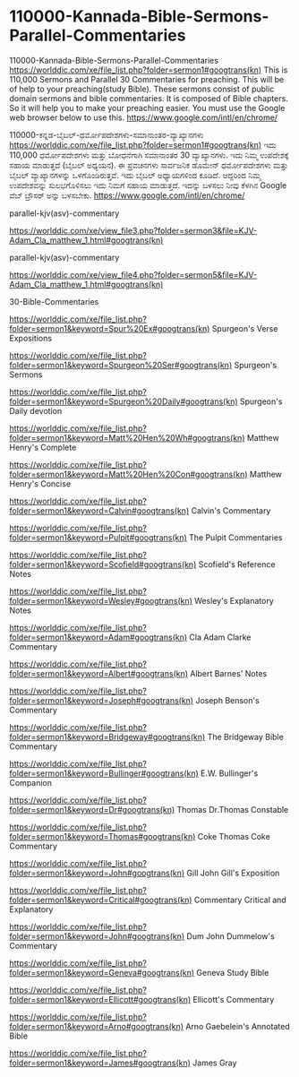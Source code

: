 # 110000-Kannada-Bible-Sermons-Parallel-Commentaries
110000-Kannada-Bible-Sermons-Parallel-Commentaries
https://worlddic.com/xe/file_list.php?folder=sermon1#googtrans(kn) 
This is 110,000 Sermons and Parallel 30 Commentaries for preaching. 
This will be of help to your preaching(study Bible). 
These sermons consist of public domain sermons and bible commentaries. 
It is composed of Bible chapters. 
So it will help you to make your preaching easier.
You must use the Google web browser below to use this.
https://www.google.com/intl/en/chrome/

110000-ಕನ್ನಡ-ಬೈಬಲ್-ಧರ್ಮೋಪದೇಶಗಳು-ಸಮಾನಾಂತರ-ವ್ಯಾಖ್ಯಾನಗಳು
https://worlddic.com/xe/file_list.php?folder=sermon1#googtrans(kn)
ಇದು 110,000 ಧರ್ಮೋಪದೇಶಗಳು ಮತ್ತು ಬೋಧನೆಗಾಗಿ ಸಮಾನಾಂತರ 30 ವ್ಯಾಖ್ಯಾನಗಳು.
ಇದು ನಿಮ್ಮ ಉಪದೇಶಕ್ಕೆ ಸಹಾಯ ಮಾಡುತ್ತದೆ (ಬೈಬಲ್ ಅಧ್ಯಯನ).
ಈ ಪ್ರವಚನಗಳು ಸಾರ್ವಜನಿಕ ಡೊಮೇನ್ ಧರ್ಮೋಪದೇಶಗಳು ಮತ್ತು ಬೈಬಲ್ ವ್ಯಾಖ್ಯಾನಗಳನ್ನು ಒಳಗೊಂಡಿರುತ್ತವೆ.
ಇದು ಬೈಬಲ್ ಅಧ್ಯಾಯಗಳಿಂದ ಕೂಡಿದೆ.
ಆದ್ದರಿಂದ ನಿಮ್ಮ ಉಪದೇಶವನ್ನು ಸುಲಭಗೊಳಿಸಲು ಇದು ನಿಮಗೆ ಸಹಾಯ ಮಾಡುತ್ತದೆ.
ಇದನ್ನು ಬಳಸಲು ನೀವು ಕೆಳಗಿನ Google ವೆಬ್ ಬ್ರೌಸರ್ ಅನ್ನು ಬಳಸಬೇಕು.
https://www.google.com/intl/en/chrome/


parallel-kjv(asv)-commentary

https://worlddic.com/xe/view_file3.php?folder=sermon3&file=KJV-Adam_Cla_matthew_1.html#googtrans(kn) 

parallel-kjv(asv)-commentary

https://worlddic.com/xe/view_file4.php?folder=sermon5&file=KJV-Adam_Cla_matthew_1.html#googtrans(kn)

30-Bible-Commentaries

 https://worlddic.com/xe/file_list.php?folder=sermon1&keyword=Spur%20Ex#googtrans(kn) Spurgeon's Verse Expositions 
 
 https://worlddic.com/xe/file_list.php?folder=sermon1&keyword=Spurgeon%20Ser#googtrans(kn) Spurgeon's Sermons 
 
 https://worlddic.com/xe/file_list.php?folder=sermon1&keyword=Spurgeon%20Daily#googtrans(kn) Spurgeon's Daily devotion 
 
 https://worlddic.com/xe/file_list.php?folder=sermon1&keyword=Matt%20Hen%20Wh#googtrans(kn) Matthew Henry's Complete 
 
 https://worlddic.com/xe/file_list.php?folder=sermon1&keyword=Matt%20Hen%20Con#googtrans(kn) Matthew Henry's Concise 


 https://worlddic.com/xe/file_list.php?folder=sermon1&keyword=Calvin#googtrans(kn) Calvin's Commentary  
 
 https://worlddic.com/xe/file_list.php?folder=sermon1&keyword=Pulpit#googtrans(kn) The Pulpit Commentaries 
 
 https://worlddic.com/xe/file_list.php?folder=sermon1&keyword=Scofield#googtrans(kn) Scofield's Reference Notes  
 
 https://worlddic.com/xe/file_list.php?folder=sermon1&keyword=Wesley#googtrans(kn) Wesley's Explanatory Notes 
 
 https://worlddic.com/xe/file_list.php?folder=sermon1&keyword=Adam#googtrans(kn) Cla Adam Clarke Commentary 
 

 https://worlddic.com/xe/file_list.php?folder=sermon1&keyword=Albert#googtrans(kn) Albert Barnes' Notes 
 
 https://worlddic.com/xe/file_list.php?folder=sermon1&keyword=Joseph#googtrans(kn) Joseph Benson's Commentary 
 
 https://worlddic.com/xe/file_list.php?folder=sermon1&keyword=Bridgeway#googtrans(kn) The Bridgeway Bible Commentary 
 
 https://worlddic.com/xe/file_list.php?folder=sermon1&keyword=Bullinger#googtrans(kn) E.W. Bullinger's Companion 
 
 https://worlddic.com/xe/file_list.php?folder=sermon1&keyword=Dr#googtrans(kn) Thomas Dr.Thomas Constable 
 
 
 https://worlddic.com/xe/file_list.php?folder=sermon1&keyword=Thomas#googtrans(kn) Coke Thomas Coke Commentary 
 
 https://worlddic.com/xe/file_list.php?folder=sermon1&keyword=John#googtrans(kn) Gill John Gill's Exposition 
 
 https://worlddic.com/xe/file_list.php?folder=sermon1&keyword=Critical#googtrans(kn) Commentary Critical and Explanatory 
 
 https://worlddic.com/xe/file_list.php?folder=sermon1&keyword=John#googtrans(kn) Dum John Dummelow's Commentary 
 
 https://worlddic.com/xe/file_list.php?folder=sermon1&keyword=Geneva#googtrans(kn) Geneva Study Bible 
 
 
 https://worlddic.com/xe/file_list.php?folder=sermon1&keyword=Ellicott#googtrans(kn) Ellicott's Commentary 
 
 https://worlddic.com/xe/file_list.php?folder=sermon1&keyword=Arno#googtrans(kn) Arno Gaebelein's Annotated Bible 
 
 https://worlddic.com/xe/file_list.php?folder=sermon1&keyword=James#googtrans(kn) James Gray 
 
 
